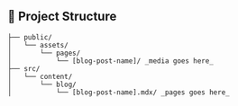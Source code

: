 ## 🚀 Project Structure

```text
├── public/
│   └── assets/
│       └── pages/
│           └── [blog-post-name]/ _media goes here_
├── src/
│   └── content/
│       └── blog/
│           └── [blog-post-name].mdx/ _pages goes here_

```

